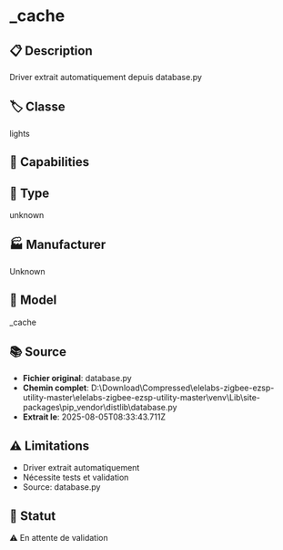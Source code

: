 # _cache

## 📋 Description
Driver extrait automatiquement depuis database.py

## 🏷️ Classe
lights

## 🔧 Capabilities


## 📡 Type
unknown

## 🏭 Manufacturer
Unknown

## 📱 Model
_cache

## 📚 Source
- **Fichier original**: database.py
- **Chemin complet**: D:\Download\Compressed\elelabs-zigbee-ezsp-utility-master\elelabs-zigbee-ezsp-utility-master\venv\Lib\site-packages\pip\_vendor\distlib\database.py
- **Extrait le**: 2025-08-05T08:33:43.711Z

## ⚠️ Limitations
- Driver extrait automatiquement
- Nécessite tests et validation
- Source: database.py

## 🚀 Statut
⚠️ En attente de validation
